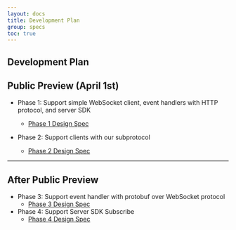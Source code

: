 ```yaml
---
layout: docs
title: Development Plan
group: specs
toc: true
---
```


## Development Plan

Public Preview (April 1st)
----
* Phase 1: Support simple WebSocket client, event handlers with HTTP protocol, and server SDK
  * [Phase 1 Design Spec](./phase-1-simple-websocket-client.md)

* Phase 2: Support clients with our subprotocol
  * [Phase 2 Design Spec](./phase-2-subprotocol.md)

-----

After Public Preview
----
* Phase 3: Support event handler with protobuf over WebSocket protocol
  * [Phase 3 Design Spec](./phase-3-event-handler-websocket)
* Phase 4: Support Server SDK Subscribe
  * [Phase 4 Design Spec](./phase-4-server-subscribe.md)

